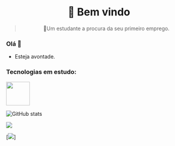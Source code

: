 <h1 align="center">
   👀 Bem vindo
</h1><blockquote><p align="center">🚀Um estudante a procura da seu primeiro emprego.</p></blockquote>



### Olá 👋
- Esteja avontade.


 <h3>Tecnologias em estudo:</h3>
 
<img src="https://www.shareicon.net/data/512x512/2015/09/11/99371_javascript_512x512.png" width="64" height="64">


![GitHub stats](https://github-readme-stats.vercel.app/api?username=Withene&show_icons=true) 

[<img src="https://img.shields.io/badge/linkedin-%230077B5.svg?&style=for-the-badge&logo=linkedin&logoColor=white"/>](https://www.linkedin.com/in/withene-costa/) 

[<img src="https://img.shields.io/badge/Node.js-43853D?style=for-the-badge&logo=node.js&logoColor=white"/>]




